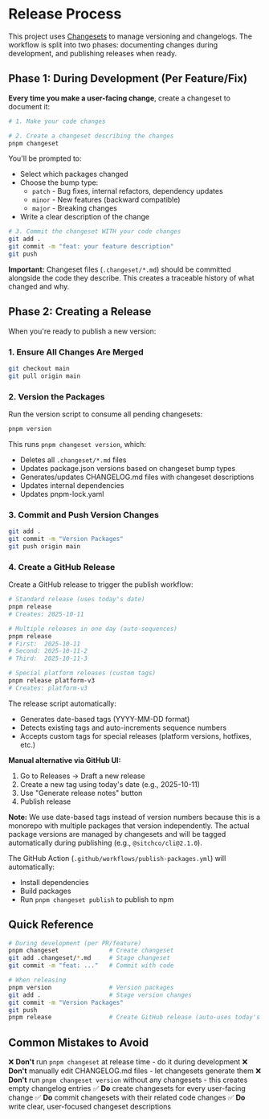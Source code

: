 # Release Process

This project uses [Changesets](https://github.com/changesets/changesets) to manage versioning and changelogs. The workflow is split into two phases: documenting changes during development, and publishing releases when ready.

## Phase 1: During Development (Per Feature/Fix)

**Every time you make a user-facing change**, create a changeset to document it:

```bash
# 1. Make your code changes

# 2. Create a changeset describing the changes
pnpm changeset
```

You'll be prompted to:
- Select which packages changed
- Choose the bump type:
  - `patch` - Bug fixes, internal refactors, dependency updates
  - `minor` - New features (backward compatible)
  - `major` - Breaking changes
- Write a clear description of the change

```bash
# 3. Commit the changeset WITH your code changes
git add .
git commit -m "feat: your feature description"
git push
```

**Important:** Changeset files (`.changeset/*.md`) should be committed alongside the code they describe. This creates a traceable history of what changed and why.

## Phase 2: Creating a Release

When you're ready to publish a new version:

### 1. Ensure All Changes Are Merged

```bash
git checkout main
git pull origin main
```

### 2. Version the Packages

Run the version script to consume all pending changesets:

```bash
pnpm version
```

This runs `pnpm changeset version`, which:
- Deletes all `.changeset/*.md` files
- Updates package.json versions based on changeset bump types
- Generates/updates CHANGELOG.md files with changeset descriptions
- Updates internal dependencies
- Updates pnpm-lock.yaml

### 3. Commit and Push Version Changes

```bash
git add .
git commit -m "Version Packages"
git push origin main
```

### 4. Create a GitHub Release

Create a GitHub release to trigger the publish workflow:

```bash
# Standard release (uses today's date)
pnpm release
# Creates: 2025-10-11

# Multiple releases in one day (auto-sequences)
pnpm release
# First:  2025-10-11
# Second: 2025-10-11-2
# Third:  2025-10-11-3

# Special platform releases (custom tags)
pnpm release platform-v3
# Creates: platform-v3
```

The release script automatically:
- Generates date-based tags (YYYY-MM-DD format)
- Detects existing tags and auto-increments sequence numbers
- Accepts custom tags for special releases (platform versions, hotfixes, etc.)

**Manual alternative via GitHub UI:**
1. Go to Releases → Draft a new release
2. Create a new tag using today's date (e.g., 2025-10-11)
3. Use "Generate release notes" button
4. Publish release

**Note:** We use date-based tags instead of version numbers because this is a monorepo with multiple packages that version independently. The actual package versions are managed by changesets and will be tagged automatically during publishing (e.g., `@sitchco/cli@2.1.0`).

The GitHub Action (`.github/workflows/publish-packages.yml`) will automatically:
- Install dependencies
- Build packages
- Run `pnpm changeset publish` to publish to npm

## Quick Reference

```bash
# During development (per PR/feature)
pnpm changeset              # Create changeset
git add .changeset/*.md     # Stage changeset
git commit -m "feat: ..."   # Commit with code

# When releasing
pnpm version                # Version packages
git add .                   # Stage version changes
git commit -m "Version Packages"
git push
pnpm release                # Create GitHub release (auto-uses today's date)
```

## Common Mistakes to Avoid

❌ **Don't** run `pnpm changeset` at release time - do it during development
❌ **Don't** manually edit CHANGELOG.md files - let changesets generate them
❌ **Don't** run `pnpm changeset version` without any changesets - this creates empty changelog entries
✅ **Do** create changesets for every user-facing change
✅ **Do** commit changesets with their related code changes
✅ **Do** write clear, user-focused changeset descriptions
